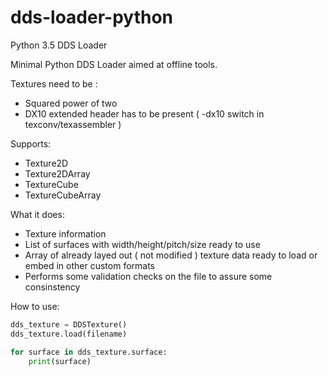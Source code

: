# dds-loader-python
Python 3.5 DDS Loader 

Minimal Python DDS Loader aimed at offline tools.

Textures need to be : 
- Squared power of two
- DX10 extended header has to be present ( -dx10 switch in texconv/texassembler )

Supports:
- Texture2D
- Texture2DArray
- TextureCube
- TextureCubeArray

What it does:
- Texture information 
- List of surfaces with width/height/pitch/size ready to use
- Array of already layed out ( not modified ) texture data ready to load or embed in other custom formats
- Performs some validation checks on the file to assure some consinstency

How to use:
```python
dds_texture = DDSTexture()
dds_texture.load(filename)

for surface in dds_texture.surface:
	print(surface)
```